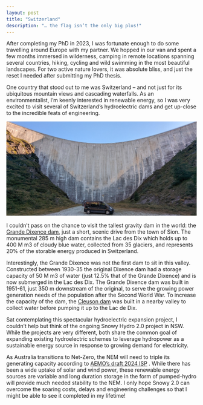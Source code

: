 ```yaml
---
layout: post
title: "Switzerland"
description: "… the flag isn’t the only big plus!"
---
```


After completing my PhD in 2023, I was fortunate enough to do some travelling around Europe with my partner. We hopped in our van and spent a few months immersed in wilderness, camping in remote locations spanning several countries, hiking, cycling and wild swimming in the most beautiful landscapes. For two active nature lovers, it was absolute bliss, and just the reset I needed after submitting my PhD thesis.

One country that stood out to me was Switzerland – and not just for its ubiquitous mountain views and cascading waterfalls. As an environmentalist, I’m keenly interested in renewable energy, so I was very excited to visit several of Switzerland’s hydroelectric dams and get up-close to the incredible feats of engineering. 

<img src="assets/img/CH/Moiry.jpg" class="img-fluid rounded z-depth-1">

I couldn’t pass on the chance to visit the tallest gravity dam in the world: the <a href="https://www.grande-dixence.ch/en/the-complex/dams/grande-dixence-78/">Grande Dixence dam</a>, just a short, scenic drive from the town of Sion. The monumental 285 m high dam contains the Lac des Dix which holds up to 400 M m3 of cloudy blue water, collected from 35 glaciers, and represents 20% of the storable energy produced in Switzerland.

Interestingly, the Grande Dixence was not the first dam to sit in this valley. Constructed between 1930-35 the original Dixence dam had a storage capacity of 50 M m3 of water (just 12.5% that of the Grande Dixence) and is now submerged in the Lac des Dix. The Grande Dixence dam was built in 1951-61, just 350 m downstream of the original, to serve the growing power generation needs of the population after the Second World War. To increase the capacity of the dam, the <a href="https://www.grande-dixence.ch/en/the-complex/dams/cleuson-82/">Cleuson dam</a> was built in a nearby valley to collect water before pumping it up to the Lac de Dix. 

Sat contemplating this spectacular hydroelectric expansion project, I couldn’t help but think of the ongoing Snowy Hydro 2.0 project in NSW. While the projects are very different, both share the common goal of expanding existing hydroelectric schemes to leverage hydropower as a sustainable energy source in response to growing demand for electricity. 

As Australia transitions to Net-Zero, the NEM will need to triple its generating capacity according to <a href="https://aemo.com.au/consultations/current-and-closed-consultations/draft-2024-isp-consultation">AEMO’s draft 2024 ISP</a> . While there has been a wide uptake of solar and wind power, these renewable energy sources are variable and long duration storage in the form of pumped-hydro will provide much needed stability to the NEM. I only hope Snowy 2.0 can overcome the soaring costs, delays and engineering challenges so that I might be able to see it completed in my lifetime!

